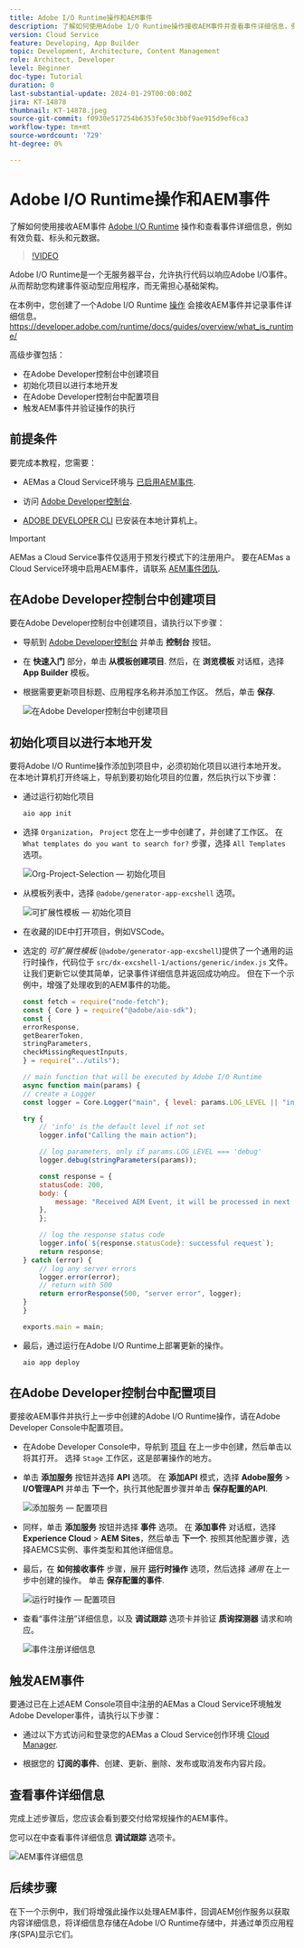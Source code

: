 ```yaml
---
title: Adobe I/O Runtime操作和AEM事件
description: 了解如何使用Adobe I/O Runtime操作接收AEM事件并查看事件详细信息，例如有效负载、标头和元数据。
version: Cloud Service
feature: Developing, App Builder
topic: Development, Architecture, Content Management
role: Architect, Developer
level: Beginner
doc-type: Tutorial
duration: 0
last-substantial-update: 2024-01-29T00:00:00Z
jira: KT-14878
thumbnail: KT-14878.jpeg
source-git-commit: f0930e517254b6353fe50c3bbf9ae915d9ef6ca3
workflow-type: tm+mt
source-wordcount: '729'
ht-degree: 0%

---
```



# Adobe I/O Runtime操作和AEM事件

了解如何使用接收AEM事件 [Adobe I/O Runtime](https://developer.adobe.com/runtime/docs/guides/overview/what_is_runtime/) 操作和查看事件详细信息，例如有效负载、标头和元数据。

>[!VIDEO](https://video.tv.adobe.com/v/3427053?quality=12&learn=on)

Adobe I/O Runtime是一个无服务器平台，允许执行代码以响应Adobe I/O事件。 从而帮助您构建事件驱动型应用程序，而无需担心基础架构。

在本例中，您创建了一个Adobe I/O Runtime [操作](https://developer.adobe.com/runtime/docs/guides/using/creating_actions/) 会接收AEM事件并记录事件详细信息。
https://developer.adobe.com/runtime/docs/guides/overview/what_is_runtime/

高级步骤包括：

- 在Adobe Developer控制台中创建项目
- 初始化项目以进行本地开发
- 在Adobe Developer控制台中配置项目
- 触发AEM事件并验证操作的执行

## 前提条件

要完成本教程，您需要：

- AEMas a Cloud Service环境与 [已启用AEM事件](https://developer.adobe.com/experience-cloud/experience-manager-apis/guides/events/#enable-aem-events-on-your-aem-cloud-service-environment).

- 访问 [Adobe Developer控制台](https://developer.adobe.com/developer-console/docs/guides/getting-started/).

- [ADOBE DEVELOPER CLI](https://developer.adobe.com/runtime/docs/guides/tools/cli_install/) 已安装在本地计算机上。

>[!IMPORTANT]
>
>AEMas a Cloud Service事件仅适用于预发行模式下的注册用户。 要在AEMas a Cloud Service环境中启用AEM事件，请联系 [AEM事件团队](mailto:grp-aem-events@adobe.com).

## 在Adobe Developer控制台中创建项目

要在Adobe Developer控制台中创建项目，请执行以下步骤：

- 导航到 [Adobe Developer控制台](https://developer.adobe.com/) 并单击 **控制台** 按钮。

- 在 **快速入门** 部分，单击 **从模板创建项目**. 然后，在 **浏览模板** 对话框，选择 **App Builder** 模板。

- 根据需要更新项目标题、应用程序名称并添加工作区。 然后，单击 **保存**.

  ![在Adobe Developer控制台中创建项目](../assets/examples/runtime-action/create-project.png)


## 初始化项目以进行本地开发

要将Adobe I/O Runtime操作添加到项目中，必须初始化项目以进行本地开发。 在本地计算机打开终端上，导航到要初始化项目的位置，然后执行以下步骤：

- 通过运行初始化项目

  ```bash
  aio app init
  ```

- 选择 `Organization`， `Project` 您在上一步中创建了，并创建了工作区。 在 `What templates do you want to search for?` 步骤，选择 `All Templates` 选项。

  ![Org-Project-Selection — 初始化项目](../assets/examples/runtime-action/all-templates.png)

- 从模板列表中，选择 `@adobe/generator-app-excshell` 选项。

  ![可扩展性模板 — 初始化项目](../assets/examples/runtime-action/extensibility-template.png)

- 在收藏的IDE中打开项目，例如VSCode。

- 选定的 _可扩展性模板_ (`@adobe/generator-app-excshell`)提供了一个通用的运行时操作，代码位于 `src/dx-excshell-1/actions/generic/index.js` 文件。 让我们更新它以使其简单，记录事件详细信息并返回成功响应。 但在下一个示例中，增强了处理收到的AEM事件的功能。

  ```javascript
  const fetch = require("node-fetch");
  const { Core } = require("@adobe/aio-sdk");
  const {
  errorResponse,
  getBearerToken,
  stringParameters,
  checkMissingRequestInputs,
  } = require("../utils");
  
  // main function that will be executed by Adobe I/O Runtime
  async function main(params) {
  // create a Logger
  const logger = Core.Logger("main", { level: params.LOG_LEVEL || "info" });
  
  try {
      // 'info' is the default level if not set
      logger.info("Calling the main action");
  
      // log parameters, only if params.LOG_LEVEL === 'debug'
      logger.debug(stringParameters(params));
  
      const response = {
      statusCode: 200,
      body: {
          message: "Received AEM Event, it will be processed in next example",
      },
      };
  
      // log the response status code
      logger.info(`${response.statusCode}: successful request`);
      return response;
  } catch (error) {
      // log any server errors
      logger.error(error);
      // return with 500
      return errorResponse(500, "server error", logger);
  }
  }
  
  exports.main = main;
  ```

- 最后，通过运行在Adobe I/O Runtime上部署更新的操作。

  ```bash
  aio app deploy
  ```

## 在Adobe Developer控制台中配置项目

要接收AEM事件并执行上一步中创建的Adobe I/O Runtime操作，请在Adobe Developer Console中配置项目。

- 在Adobe Developer Console中，导航到 [项目](https://developer.adobe.com/console/projects) 在上一步中创建，然后单击以将其打开。 选择 `Stage` 工作区，这是部署操作的地方。

- 单击 **添加服务** 按钮并选择 **API** 选项。 在 **添加API** 模式，选择 **Adobe服务** > **I/O管理API** 并单击 **下一个**，执行其他配置步骤并单击 **保存配置的API**.

  ![添加服务 — 配置项目](../assets/examples/runtime-action/add-io-management-api.png)

- 同样，单击 **添加服务** 按钮并选择 **事件** 选项。 在 **添加事件** 对话框，选择 **Experience Cloud** > **AEM Sites**，然后单击 **下一个**. 按照其他配置步骤，选择AEMCS实例、事件类型和其他详细信息。

- 最后，在 **如何接收事件** 步骤，展开 **运行时操作** 选项，然后选择 _通用_ 在上一步中创建的操作。 单击 **保存配置的事件**.

  ![运行时操作 — 配置项目 ](../assets/examples/runtime-action/select-runtime-action.png)

- 查看“事件注册”详细信息，以及 **调试跟踪** 选项卡并验证 **质询探测器** 请求和响应。

  ![事件注册详细信息](../assets/examples/runtime-action/debug-tracing-challenge-probe.png)


## 触发AEM事件

要通过已在上述AEM Console项目中注册的AEMas a Cloud Service环境触发Adobe Developer事件，请执行以下步骤：

- 通过以下方式访问和登录您的AEMas a Cloud Service创作环境 [Cloud Manager](https://my.cloudmanager.adobe.com/).

- 根据您的 **订阅的事件**、创建、更新、删除、发布或取消发布内容片段。

## 查看事件详细信息

完成上述步骤后，您应该会看到要交付给常规操作的AEM事件。

您可以在中查看事件详细信息 **调试跟踪** 选项卡。

![AEM事件详细信息](../assets/examples/runtime-action/aem-event-details.png)


## 后续步骤

在下一个示例中，我们将增强此操作以处理AEM事件，回调AEM创作服务以获取内容详细信息，将详细信息存储在Adobe I/O Runtime存储中，并通过单页应用程序(SPA)显示它们。

